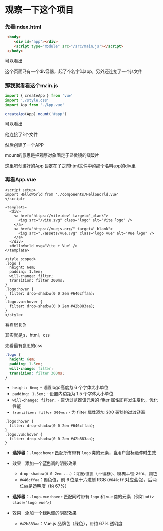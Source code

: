 # 观察一下这个项目

### 先看index.html

```html
 <body>
    <div id="app"></div>
    <script type="module" src="/src/main.js"></script>
 </body>
```

可以看出

这个页面只有一个div容器，起了个名字叫app，另外还连接了一个js文件



### 那我就看看这个main.js

```js
import { createApp } from 'vue'
import './style.css'
import App from './App.vue'

createApp(App).mount('#app')
```

可以看出

他连接了3个文件

然后创建了一个APP

mount的意思是把观察对象固定于显微镜的载玻片

这里吧创建好的App 固定在了之前html文件中的那个名叫app的div里



### 再看App.vue

```vue
<script setup>
import HelloWorld from './components/HelloWorld.vue'
</script>

<template>
  <div>
    <a href="https://vite.dev" target="_blank">
      <img src="/vite.svg" class="logo" alt="Vite logo" />
    </a>
    <a href="https://vuejs.org/" target="_blank">
      <img src="./assets/vue.svg" class="logo vue" alt="Vue logo" />
    </a>
  </div>
  <HelloWorld msg="Vite + Vue" />
</template>

<style scoped>
.logo {
  height: 6em;
  padding: 1.5em;
  will-change: filter;
  transition: filter 300ms;
}
.logo:hover {
  filter: drop-shadow(0 0 2em #646cffaa);
}
.logo.vue:hover {
  filter: drop-shadow(0 0 2em #42b883aa);
}
</style>
```

看着很复杂

其实就是js，html，css



先看最有意思的css

```css
.logo {
  height: 6em;
  padding: 1.5em;
  will-change: filter;
  transition: filter 300ms;
}
```

- `height: 6em;` - 设置logo高度为 6 个字体大小单位
- `padding: 1.5em;` - 设置内边距为 1.5 个字体大小单位
- `will-change: filter;` - 告诉浏览器该元素的 filter 属性即将发生变化，优化性能
- `transition: filter 300ms;` - 为 filter 属性添加 300 毫秒的过渡动画

```
.logo:hover {
  filter: drop-shadow(0 0 2em #646cffaa);
}
.logo.vue:hover {
  filter: drop-shadow(0 0 2em #42b883aa);
}
```

- **选择器**：`.logo:hover` 匹配所有带有 `logo` 类的元素，当用户鼠标悬停时生效
- 效果：添加一个蓝色调的阴影效果
  - `drop-shadow(0 0 2em ...)`：阴影位置（不偏移）、模糊半径 2em、颜色
  - `#646cffaa`：颜色值，前 6 位是十六进制 RGB (`#646cff` 对应蓝色)，后两位`aa`是透明度（约 67%）

- **选择器**：`.logo.vue:hover` 匹配同时带有 `logo` 和 `vue` 类的元素（例如 `<div class="logo vue">`）
- 效果：添加一个绿色调的阴影效果
  - `#42b883aa`：Vue.js 品牌色（绿色），带约 67% 透明度